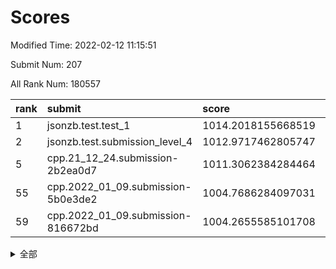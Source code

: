 # Scores

Modified Time: 2022-02-12 11:15:51

Submit Num: 207

All Rank Num: 180557

| rank |               submit               |       score        |       sigma        | pk_num |
| :--- | :--------------------------------- | :----------------- | :----------------- | :----- |
| 1    | jsonzb.test.test_1                 | 1014.2018155668519 | 0.8383097854654795 | 3488   |
| 2    | jsonzb.test.submission_level_4     | 1012.9717462805747 | 0.7902635663717168 | 3491   |
| 5    | cpp.21_12_24.submission-2b2ea0d7   | 1011.3062384284464 | 0.763750536551486  | 3490   |
| 55   | cpp.2022_01_09.submission-5b0e3de2 | 1004.7686284097031 | 0.7127840413885222 | 3486   |
| 59   | cpp.2022_01_09.submission-816672bd | 1004.2655585101708 | 0.7219547024630801 | 3488   |


<details>
<summary>全部</summary>

| rank |                 submit                 |       score        |       sigma        | pk_num |
| :--- | :------------------------------------- | :----------------- | :----------------- | :----- |
| 1    | jsonzb.test.test_1                     | 1014.2018155668519 | 0.8383097854654795 | 3488   |
| 2    | jsonzb.test.submission_level_4         | 1012.9717462805747 | 0.7902635663717168 | 3491   |
| 3    | gobigger.level_3.submission_level_3_28 | 1011.5723605254283 | 0.7588023796395879 | 3494   |
| 4    | gobigger.level_3.submission_level_3_11 | 1011.4325856540124 | 0.7612019167400462 | 3493   |
| 5    | cpp.21_12_24.submission-2b2ea0d7       | 1011.3062384284464 | 0.763750536551486  | 3490   |
| 6    | gobigger.level_3.submission_level_3_40 | 1011.2934536758893 | 0.7799371011851656 | 3492   |
| 7    | gobigger.level_3.submission_level_3_26 | 1011.2153550757159 | 0.7371794962960732 | 3490   |
| 8    | gobigger.level_3.submission_level_3_46 | 1011.1517598201964 | 0.7718839325081853 | 3487   |
| 9    | gobigger.level_3.submission_level_3_20 | 1011.0992802448924 | 0.8002035152415516 | 3482   |
| 10   | gobigger.level_3.submission_level_3_21 | 1011.0269786431749 | 0.7678976695094148 | 3489   |
| 11   | gobigger.level_3.submission_level_3_16 | 1011.0129505727518 | 0.7843818780900595 | 3485   |
| 12   | gobigger.level_3.submission_level_3_45 | 1010.9689777503577 | 0.754878911651203  | 3489   |
| 13   | gobigger.level_3.submission_level_3_5  | 1010.8196591437859 | 0.7835480418138001 | 3489   |
| 14   | gobigger.level_3.submission_level_3_7  | 1010.6877045092211 | 0.779307346646167  | 3489   |
| 15   | gobigger.level_3.submission_level_3_18 | 1010.6278008400886 | 0.7475991874158339 | 3487   |
| 16   | gobigger.level_3.submission_level_3_13 | 1010.6075459458823 | 0.7661549478992852 | 3485   |
| 17   | gobigger.level_3.submission_level_3_35 | 1010.4908988674207 | 0.7844224087010436 | 3490   |
| 18   | gobigger.level_3.submission_level_3_2  | 1010.3076850237597 | 0.7555446304696345 | 3491   |
| 19   | gobigger.level_3.submission_level_3_38 | 1010.2659293199156 | 0.7615163915831203 | 3489   |
| 20   | gobigger.level_3.submission_level_3_29 | 1010.2579494314075 | 0.7475743532073785 | 3490   |
| 21   | gobigger.level_3.submission_level_3_23 | 1010.1422112869272 | 0.7608038620141856 | 3487   |
| 22   | gobigger.level_3.submission_level_3_48 | 1010.1241682062998 | 0.7579077550046885 | 3489   |
| 23   | gobigger.level_3.submission_level_3_27 | 1010.0641592570234 | 0.7620284342020303 | 3491   |
| 24   | gobigger.level_3.submission_level_3_14 | 1009.9696152700595 | 0.7352016675395521 | 3491   |
| 25   | gobigger.level_3.submission_level_3_41 | 1009.8842655181102 | 0.7414836217710098 | 3494   |
| 26   | gobigger.level_3.submission_level_3_10 | 1009.8068538355603 | 0.7319938547577276 | 3494   |
| 27   | gobigger.level_3.submission_level_3_39 | 1009.7946171358116 | 0.7497154395445452 | 3488   |
| 28   | gobigger.level_3.submission_level_3_43 | 1009.7541463543713 | 0.7418880550830984 | 3487   |
| 29   | gobigger.level_3.submission_level_3_31 | 1009.6940609666918 | 0.7616510957825186 | 3491   |
| 30   | gobigger.level_3.submission_level_3_44 | 1009.6846706440025 | 0.7475686545937239 | 3488   |
| 31   | gobigger.level_3.submission_level_3_24 | 1009.6401424393503 | 0.7499981459122573 | 3490   |
| 32   | gobigger.level_3.submission_level_3_17 | 1009.6263362225503 | 0.7493458478552918 | 3487   |
| 33   | gobigger.level_3.submission_level_3_19 | 1009.5764613326496 | 0.748474909707464  | 3494   |
| 34   | gobigger.level_3.submission_level_3_9  | 1009.5683606226586 | 0.7663043832061482 | 3492   |
| 35   | gobigger.level_3.submission_level_3_1  | 1009.5511358112253 | 0.7668735045230488 | 3489   |
| 36   | gobigger.level_3.submission_level_3_42 | 1009.5107443640813 | 0.7842267767614499 | 3493   |
| 37   | gobigger.level_3.submission_level_3_15 | 1009.418087525623  | 0.7367543701115731 | 3491   |
| 38   | gobigger.level_3.submission_level_3_32 | 1009.3451215541005 | 0.7590524163464667 | 3491   |
| 39   | gobigger.level_3.submission_level_3_49 | 1009.3207150658089 | 0.7534276273049261 | 3486   |
| 40   | gobigger.level_3.submission_level_3_25 | 1009.2273410625246 | 0.7342836614952066 | 3491   |
| 41   | gobigger.level_3.submission_level_3_6  | 1009.140174739754  | 0.7272746610069832 | 3490   |
| 42   | gobigger.level_3.submission_level_3_37 | 1009.1083382782524 | 0.7551572233351413 | 3488   |
| 43   | gobigger.level_3.submission_level_3_36 | 1009.026848490236  | 0.7511262881413231 | 3492   |
| 44   | gobigger.level_3.submission_level_3_8  | 1009.023858072089  | 0.7323573878197759 | 3489   |
| 45   | gobigger.level_3.submission_level_3_30 | 1009.0018663910604 | 0.763159306264543  | 3487   |
| 46   | gobigger.level_3.submission_level_3_4  | 1008.9439490371042 | 0.7387897738939722 | 3487   |
| 47   | gobigger.level_3.submission_level_3_3  | 1008.8860376465417 | 0.7432673761557121 | 3492   |
| 48   | gobigger.level_3.submission_level_3_12 | 1008.7220146917066 | 0.7710166509503891 | 3492   |
| 49   | gobigger.level_3.submission_level_3_34 | 1008.652152461854  | 0.743842815722504  | 3486   |
| 50   | gobigger.level_3.submission_level_3_47 | 1008.5541215010071 | 0.7358542568465546 | 3486   |
| 51   | gobigger.level_3.submission_level_3_0  | 1008.5454602098453 | 0.7587122095490862 | 3496   |
| 52   | gobigger.level_3.submission_level_3_22 | 1008.4652613495131 | 0.7585811926559028 | 3490   |
| 53   | gobigger.level_3.submission_level_3_33 | 1007.5477762929229 | 0.7340233618432883 | 3486   |
| 54   | gobigger.level_1.submission_level_1_34 | 1004.8648370488892 | 0.7229645756608919 | 3486   |
| 55   | cpp.2022_01_09.submission-5b0e3de2     | 1004.7686284097031 | 0.7127840413885222 | 3486   |
| 56   | gobigger.level_1.submission_level_1_5  | 1004.7380294661062 | 0.7257846964201634 | 3491   |
| 57   | gobigger.level_1.submission_level_1_30 | 1004.6062268336455 | 0.7085706060684774 | 3488   |
| 58   | gobigger.level_1.submission_level_1_9  | 1004.2730925673652 | 0.7136258560700981 | 3489   |
| 59   | cpp.2022_01_09.submission-816672bd     | 1004.2655585101708 | 0.7219547024630801 | 3488   |
| 60   | gobigger.level_1.submission_level_1_18 | 1004.1901426127561 | 0.7129970166641131 | 3493   |
| 61   | gobigger.level_1.submission_level_1_1  | 1004.1595688781968 | 0.7198430888630968 | 3492   |
| 62   | gobigger.level_1.submission_level_1_29 | 1004.1588097694845 | 0.7301019399417173 | 3484   |
| 63   | gobigger.level_1.submission_level_1_6  | 1004.0932556599812 | 0.7239206846001769 | 3490   |
| 64   | gobigger.level_1.submission_level_1_19 | 1004.0507027290257 | 0.7109285631435096 | 3488   |
| 65   | gobigger.level_1.submission_level_1_16 | 1004.0359702433236 | 0.7282019344004926 | 3484   |
| 66   | gobigger.level_1.submission_level_1_49 | 1003.978782532806  | 0.7251219501807463 | 3488   |
| 67   | gobigger.level_1.submission_level_1_45 | 1003.9554314632138 | 0.7159824624633485 | 3483   |
| 68   | gobigger.level_1.submission_level_1_35 | 1003.8658749699417 | 0.7238433421353074 | 3489   |
| 69   | gobigger.level_1.submission_level_1_33 | 1003.8247007253817 | 0.7104139420133979 | 3486   |
| 70   | gobigger.level_1.submission_level_1_22 | 1003.8215227396322 | 0.7040556289386982 | 3483   |
| 71   | gobigger.level_1.submission_level_1_23 | 1003.817087496027  | 0.7179619401476733 | 3485   |
| 72   | gobigger.level_1.submission_level_1_44 | 1003.8140995647008 | 0.7249430521711228 | 3494   |
| 73   | gobigger.level_1.submission_level_1_28 | 1003.7915418311383 | 0.7224398234565169 | 3492   |
| 74   | gobigger.level_1.submission_level_1_37 | 1003.7823586956468 | 0.7217975278385306 | 3486   |
| 75   | gobigger.level_1.submission_level_1_3  | 1003.7630159280221 | 0.7282293002853499 | 3488   |
| 76   | gobigger.level_1.submission_level_1_27 | 1003.7217982007961 | 0.7221235627764714 | 3497   |
| 77   | gobigger.level_1.submission_level_1_26 | 1003.684674316034  | 0.7126883150661698 | 3480   |
| 78   | gobigger.level_1.submission_level_1_36 | 1003.6335857026248 | 0.7116335575184451 | 3491   |
| 79   | gobigger.level_1.submission_level_1_43 | 1003.5958276952733 | 0.7224306193939198 | 3481   |
| 80   | gobigger.level_1.submission_level_1_24 | 1003.4600786503878 | 0.710866122743264  | 3493   |
| 81   | gobigger.level_1.submission_level_1_21 | 1003.4487572823643 | 0.7067630757697146 | 3489   |
| 82   | gobigger.level_1.submission_level_1_47 | 1003.3272423538765 | 0.7226592422892307 | 3486   |
| 83   | gobigger.level_1.submission_level_1_39 | 1003.2492088338876 | 0.7164689488029645 | 3487   |
| 84   | gobigger.level_1.submission_level_1_48 | 1003.230055449611  | 0.7117958032141024 | 3485   |
| 85   | gobigger.level_1.submission_level_1_25 | 1003.1851341195595 | 0.7065294200402535 | 3491   |
| 86   | gobigger.level_1.submission_level_1_20 | 1003.0874475735965 | 0.7236274783720923 | 3489   |
| 87   | gobigger.level_1.submission_level_1_4  | 1003.0256040167054 | 0.7165396849427077 | 3484   |
| 88   | gobigger.level_1.submission_level_1_41 | 1002.9995437161741 | 0.719036687237579  | 3491   |
| 89   | gobigger.level_1.submission_level_1_10 | 1002.929984497952  | 0.7271206417258079 | 3484   |
| 90   | gobigger.level_1.submission_level_1_11 | 1002.9204885633322 | 0.7157204989045568 | 3493   |
| 91   | gobigger.level_1.submission_level_1_32 | 1002.9156788467923 | 0.7350241514297062 | 3491   |
| 92   | gobigger.level_1.submission_level_1_8  | 1002.8455207231891 | 0.7022318884221569 | 3486   |
| 93   | gobigger.level_1.submission_level_1_38 | 1002.7350726083769 | 0.7264596194546148 | 3489   |
| 94   | gobigger.level_1.submission_level_1_15 | 1002.6216202100686 | 0.723461467239963  | 3487   |
| 95   | gobigger.level_1.submission_level_1_7  | 1002.5530299319292 | 0.6995484433022953 | 3486   |
| 96   | gobigger.level_1.submission_level_1_46 | 1002.497511204768  | 0.7220956444027999 | 3492   |
| 97   | gobigger.level_1.submission_level_1_13 | 1002.4823547897299 | 0.7075885074016148 | 3491   |
| 98   | gobigger.level_1.submission_level_1_0  | 1002.3900275533819 | 0.7199484930194712 | 3486   |
| 99   | gobigger.level_1.submission_level_1_40 | 1002.3374997668127 | 0.7179311637825452 | 3486   |
| 100  | gobigger.level_1.submission_level_1_42 | 1002.1952907695696 | 0.7160006762129447 | 3487   |
| 101  | gobigger.level_1.submission_level_1_2  | 1002.1454621034889 | 0.7204498688892493 | 3489   |
| 102  | gobigger.level_1.submission_level_1_14 | 1002.1224009413521 | 0.7193395560298093 | 3486   |
| 103  | gobigger.level_1.submission_level_1_31 | 1002.0963869042148 | 0.7112661225846318 | 3480   |
| 104  | gobigger.level_1.submission_level_1_12 | 1001.805355090373  | 0.7178908694606648 | 3488   |
| 105  | gobigger.level_1.submission_level_1_17 | 1001.3845453171161 | 0.7138168047449882 | 3496   |
| 106  | gobigger.random.submission_random_19   | 997.1879907320848  | 0.7220433073928554 | 3481   |
| 107  | gobigger.random.submission_random_2    | 997.1464000915737  | 0.7147171972754246 | 3491   |
| 108  | gobigger.random.submission_random_0    | 997.1080692671409  | 0.702792331543673  | 3489   |
| 109  | gobigger.random.submission_random_16   | 996.9838899223827  | 0.7121544941906416 | 3492   |
| 110  | gobigger.random.submission_random_36   | 996.9165959798302  | 0.6997908681918821 | 3489   |
| 111  | gobigger.random.submission_random_7    | 996.8750736167784  | 0.70690132939653   | 3490   |
| 112  | gobigger.random.submission_random_43   | 996.7980622376803  | 0.720066374630165  | 3494   |
| 113  | gobigger.random.submission_random_48   | 996.7192033122503  | 0.7124470188502088 | 3494   |
| 114  | gobigger.random.submission_random_24   | 996.6702536478725  | 0.7106328148595241 | 3485   |
| 115  | gobigger.random.submission_random_13   | 996.6458923104121  | 0.7020934697520248 | 3494   |
| 116  | gobigger.random.submission_random_15   | 996.4437438054063  | 0.7199780098478524 | 3489   |
| 117  | gobigger.random.submission_random_30   | 996.4418904196865  | 0.708364845776028  | 3490   |
| 118  | gobigger.random.submission_random_33   | 996.4285437261617  | 0.7017942444972173 | 3493   |
| 119  | gobigger.random.submission_random_8    | 996.4033411344976  | 0.7193371805826237 | 3488   |
| 120  | gobigger.random.submission_random_32   | 996.3909392822787  | 0.7100884423954625 | 3488   |
| 121  | gobigger.random.submission_random_28   | 996.3820182285971  | 0.7264946619048853 | 3490   |
| 122  | gobigger.random.submission_random_6    | 996.3586443888084  | 0.7092812308543444 | 3488   |
| 123  | gobigger.random.submission_random_21   | 996.3140380543886  | 0.7145833213479797 | 3492   |
| 124  | gobigger.random.submission_random_3    | 996.2687077379003  | 0.7150342197721823 | 3490   |
| 125  | gobigger.random.submission_random_44   | 996.2686796833494  | 0.7245052661607709 | 3490   |
| 126  | gobigger.random.submission_random_37   | 996.2510111418485  | 0.694528373131176  | 3493   |
| 127  | gobigger.random.submission_random_11   | 996.2308146426916  | 0.7116701090691702 | 3488   |
| 128  | gobigger.random.submission_random_40   | 996.2148311896933  | 0.7009480856856548 | 3490   |
| 129  | gobigger.random.submission_random_39   | 996.0853588481377  | 0.7060630181129375 | 3491   |
| 130  | gobigger.random.submission_random_23   | 996.0625028391518  | 0.7059719569643906 | 3485   |
| 131  | gobigger.random.submission_random_18   | 996.0091451544665  | 0.728139398615602  | 3490   |
| 132  | gobigger.random.submission_random_41   | 995.9502430613446  | 0.7189245210714237 | 3490   |
| 133  | gobigger.random.submission_random_14   | 995.9063448743366  | 0.7177979583976679 | 3486   |
| 134  | gobigger.random.submission_random_12   | 995.8847717490048  | 0.7131511215979964 | 3490   |
| 135  | gobigger.random.submission_random_35   | 995.7775074276386  | 0.710745462584502  | 3487   |
| 136  | gobigger.random.submission_random_22   | 995.7314967455412  | 0.7077014669778242 | 3494   |
| 137  | gobigger.random.submission_random_1    | 995.6936849484692  | 0.7191524036428177 | 3491   |
| 138  | gobigger.random.submission_random_5    | 995.6690499617678  | 0.7235958461223948 | 3492   |
| 139  | gobigger.random.submission_random_26   | 995.6211191384588  | 0.7090360604579921 | 3492   |
| 140  | gobigger.random.submission_random_4    | 995.6019833455108  | 0.7041354301025329 | 3488   |
| 141  | gobigger.random.submission_random_46   | 995.5699072035598  | 0.7210258702416592 | 3495   |
| 142  | gobigger.random.submission_random_45   | 995.5698580896507  | 0.716780209449887  | 3487   |
| 143  | gobigger.random.submission_random_10   | 995.565915043038   | 0.7089635099455245 | 3488   |
| 144  | gobigger.random.submission_random_27   | 995.5157998137009  | 0.7217368873513746 | 3489   |
| 145  | gobigger.random.submission_random_38   | 995.5136663638021  | 0.7041996274548009 | 3489   |
| 146  | gobigger.random.submission_random_25   | 995.4764695792891  | 0.7145075373499303 | 3487   |
| 147  | gobigger.random.submission_random_29   | 995.447556056083   | 0.707481451717783  | 3491   |
| 148  | gobigger.random.submission_random_49   | 995.356482397281   | 0.7054086023692361 | 3490   |
| 149  | gobigger.random.submission_random_34   | 995.3369549211016  | 0.7239799075128603 | 3492   |
| 150  | gobigger.random.submission_random_17   | 995.2659801457003  | 0.710116158241627  | 3488   |
| 151  | gobigger.random.submission_random_9    | 994.9727140644322  | 0.7248511251101113 | 3490   |
| 152  | gobigger.random.submission_random_47   | 994.7894930187903  | 0.7200532264855037 | 3491   |
| 153  | gobigger.random.submission_random_20   | 994.7396450264886  | 0.7115794676313834 | 3487   |
| 154  | gobigger.random.submission_random_42   | 994.7255415908757  | 0.716862165338456  | 3494   |
| 155  | gobigger.random.submission_random_31   | 994.276706946695   | 0.7130703508497636 | 3481   |
| 156  | gobigger.level_2.submission_level_2_14 | 994.1372562785964  | 0.7217341814079605 | 3493   |
| 157  | gobigger.level_2.submission_level_2_5  | 993.7508912148252  | 0.7362268555825079 | 3488   |
| 158  | gobigger.level_2.submission_level_2_25 | 993.4156235747998  | 0.7361509053544644 | 3488   |
| 159  | gobigger.level_2.submission_level_2_37 | 993.4038619985564  | 0.7372860743813121 | 3489   |
| 160  | gobigger.level_2.submission_level_2_38 | 993.3914844662529  | 0.7375396044344004 | 3485   |
| 161  | gobigger.level_2.submission_level_2_45 | 993.0975270817758  | 0.7302467370310481 | 3490   |
| 162  | gobigger.level_2.submission_level_2_18 | 993.0183433881427  | 0.732265520207413  | 3488   |
| 163  | gobigger.level_2.submission_level_2_16 | 993.0113636676208  | 0.7378635697082346 | 3487   |
| 164  | gobigger.level_2.submission_level_2_39 | 992.8428230959013  | 0.742055036648988  | 3492   |
| 165  | gobigger.level_2.submission_level_2_10 | 992.7856819657725  | 0.7524153699507523 | 3485   |
| 166  | gobigger.level_2.submission_level_2_1  | 992.7855140439157  | 0.7307951469130434 | 3490   |
| 167  | gobigger.level_2.submission_level_2_35 | 992.7114208230505  | 0.7447763907949355 | 3493   |
| 168  | gobigger.level_2.submission_level_2_44 | 992.7044623191651  | 0.7196503826803992 | 3490   |
| 169  | gobigger.level_2.submission_level_2_48 | 992.701388957616   | 0.7375212830718999 | 3489   |
| 170  | gobigger.level_2.submission_level_2_12 | 992.6942746542667  | 0.7586214742821138 | 3492   |
| 171  | gobigger.level_2.submission_level_2_42 | 992.5548005472857  | 0.7297726624122103 | 3492   |
| 172  | gobigger.level_2.submission_level_2_17 | 992.4237784975379  | 0.7438033781046016 | 3488   |
| 173  | gobigger.level_2.submission_level_2_27 | 992.4035040139165  | 0.7407096918386706 | 3486   |
| 174  | gobigger.level_2.submission_level_2_4  | 992.3674031009223  | 0.7436726788430196 | 3491   |
| 175  | gobigger.level_2.submission_level_2_20 | 992.3391298346573  | 0.7439386785309625 | 3491   |
| 176  | gobigger.level_2.submission_level_2_32 | 992.3379652259363  | 0.7438959725884409 | 3487   |
| 177  | gobigger.level_2.submission_level_2_2  | 992.1935517965657  | 0.7272429146495717 | 3488   |
| 178  | gobigger.level_2.submission_level_2_6  | 992.1859031848292  | 0.7397913839812139 | 3491   |
| 179  | gobigger.level_2.submission_level_2_9  | 991.998286054037   | 0.7528872069789574 | 3489   |
| 180  | gobigger.level_2.submission_level_2_43 | 991.9598557587984  | 0.7582350842322558 | 3485   |
| 181  | gobigger.level_2.submission_level_2_49 | 991.8001498764374  | 0.7623124653931955 | 3495   |
| 182  | gobigger.level_2.submission_level_2_0  | 991.7820906656181  | 0.7403183350738701 | 3497   |
| 183  | gobigger.level_2.submission_level_2_23 | 991.7597849616267  | 0.756245893620376  | 3483   |
| 184  | gobigger.level_2.submission_level_2_7  | 991.7589544547744  | 0.7603766838351284 | 3485   |
| 185  | gobigger.level_2.submission_level_2_30 | 991.7581310253338  | 0.7424635842490761 | 3485   |
| 186  | gobigger.level_2.submission_level_2_24 | 991.7554807835498  | 0.7386485505871686 | 3489   |
| 187  | gobigger.level_2.submission_level_2_15 | 991.6848202752353  | 0.7584485570896429 | 3484   |
| 188  | gobigger.level_2.submission_level_2_3  | 991.6767379862999  | 0.7471364297416753 | 3483   |
| 189  | gobigger.level_2.submission_level_2_36 | 991.5610338322488  | 0.7383140138127927 | 3494   |
| 190  | gobigger.level_2.submission_level_2_34 | 991.5160643930834  | 0.7357403056516395 | 3486   |
| 191  | gobigger.level_2.submission_level_2_47 | 991.4121357563944  | 0.7490099078817531 | 3492   |
| 192  | gobigger.level_2.submission_level_2_40 | 991.4005183616811  | 0.7465747464245285 | 3492   |
| 193  | gobigger.level_2.submission_level_2_28 | 991.3966466812548  | 0.7486323347086048 | 3489   |
| 194  | gobigger.level_2.submission_level_2_22 | 991.390732659639   | 0.7426812745580118 | 3490   |
| 195  | gobigger.level_2.submission_level_2_19 | 991.27011862924    | 0.7467012312076388 | 3489   |
| 196  | gobigger.level_2.submission_level_2_33 | 991.2269846114872  | 0.7526177990272824 | 3488   |
| 197  | gobigger.level_2.submission_level_2_13 | 991.2159316543625  | 0.7383197754158387 | 3488   |
| 198  | gobigger.level_2.submission_level_2_46 | 991.1185351010304  | 0.7588510275487907 | 3487   |
| 199  | gobigger.level_2.submission_level_2_41 | 991.0087096951795  | 0.7628780060043816 | 3491   |
| 200  | gobigger.level_2.submission_level_2_21 | 990.9839069094531  | 0.745985390498905  | 3492   |
| 201  | gobigger.level_2.submission_level_2_29 | 990.8425193052763  | 0.7547438101099386 | 3491   |
| 202  | gobigger.level_2.submission_level_2_31 | 990.7799506259072  | 0.7287226141361168 | 3490   |
| 203  | gobigger.level_2.submission_level_2_26 | 990.552990538202   | 0.7578466330833341 | 3489   |
| 204  | gobigger.level_2.submission_level_2_8  | 990.4272551727474  | 0.7787944871272624 | 3490   |
| 205  | gobigger.level_2.submission_level_2_11 | 990.3189180079172  | 0.7536129927121759 | 3489   |
| 206  | gobigger.none.submission_none_1        | 979.416891341217   | 1.236897520263939  | 3488   |
| 207  | gobigger.none.submission_none_0        | 975.9678057853196  | 1.38818247315622   | 3486   |

</details>